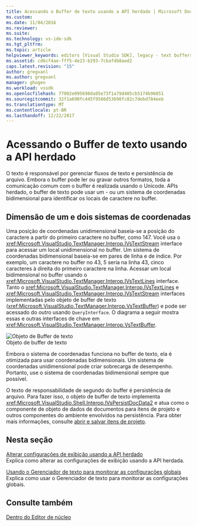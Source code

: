 ```yaml
---
title: Acessando o Buffer de texto usando a API herdado | Microsoft Docs
ms.custom: 
ms.date: 11/04/2016
ms.reviewer: 
ms.suite: 
ms.technology: vs-ide-sdk
ms.tgt_pltfrm: 
ms.topic: article
helpviewer_keywords: editors [Visual Studio SDK], legacy - text buffers
ms.assetid: cd6cf4ae-fff5-4e23-b293-7cbafdb8aed2
caps.latest.revision: "15"
author: gregvanl
ms.author: gregvanl
manager: ghogen
ms.workload: vssdk
ms.openlocfilehash: 77002e095690da85e73f1a79d405cb5174b96851
ms.sourcegitcommit: 32f1a690fc445f9586d53698fc82c7debd784eeb
ms.translationtype: MT
ms.contentlocale: pt-BR
ms.lasthandoff: 12/22/2017
---
```

# <a name="accessing-the-text-buffer-by-using-the-legacy-api"></a>Acessando o Buffer de texto usando a API herdado
O texto é responsável por gerenciar fluxos de texto e persistência de arquivo. Embora o buffer pode ler ou gravar outros formatos, toda a comunicação comum com o buffer é realizada usando o Unicode. APIs herdado, o buffer de texto pode usar um - ou um sistema de coordenadas bidimensional para identificar os locais de caractere no buffer.  
  
## <a name="one--and-two-dimension-coordinate-systems"></a>Dimensão de um e dois sistemas de coordenadas  
 Uma posição de coordenadas unidimensional baseia-se a posição do caractere a partir do primeiro caractere no buffer, como 147. Você usa o <xref:Microsoft.VisualStudio.TextManager.Interop.IVsTextStream> interface para acessar um local unidimensional no buffer. Um sistema de coordenadas bidimensional baseia-se em pares de linha e de índice. Por exemplo, um caractere no buffer no 43, 5 seria na linha 43, cinco caracteres à direita do primeiro caractere na linha. Acessar um local bidimensional no buffer usando o <xref:Microsoft.VisualStudio.TextManager.Interop.IVsTextLines> interface. Tanto o <xref:Microsoft.VisualStudio.TextManager.Interop.IVsTextLines> e <xref:Microsoft.VisualStudio.TextManager.Interop.IVsTextStream> interfaces implementadas pelo objeto de buffer de texto (<xref:Microsoft.VisualStudio.TextManager.Interop.VsTextBuffer>) e pode ser acessado do outro usando `QueryInterface`. O diagrama a seguir mostra essas e outras interfaces de chave em <xref:Microsoft.VisualStudio.TextManager.Interop.VsTextBuffer>.  
  
 ![Objeto de Buffer de texto](../extensibility/media/vstextbuffer.gif "vsTextBuffer")  
Objeto de buffer de texto  
  
 Embora o sistema de coordenadas funciona no buffer de texto, ela é otimizada para usar coordenadas bidimensionais. Um sistema de coordenadas unidimensional pode criar sobrecarga de desempenho. Portanto, use o sistema de coordenadas bidimensional sempre que possível.  
  
 O texto de responsabilidade de segundo do buffer é persistência de arquivo. Para fazer isso, o objeto de buffer de texto implementa <xref:Microsoft.VisualStudio.Shell.Interop.IVsPersistDocData2> e atua como o componente de objeto de dados de documentos para itens de projeto e outros componentes do ambiente envolvidos na persistência. Para obter mais informações, consulte [abrir e salvar itens de projeto](../extensibility/internals/opening-and-saving-project-items.md).  
  
## <a name="in-this-section"></a>Nesta seção  
 [Alterar configurações de exibição usando a API herdado](../extensibility/changing-view-settings-by-using-the-legacy-api.md)  
 Explica como alterar as configurações de exibição usando a API herdada.  
  
 [Usando o Gerenciador de texto para monitorar as configurações globais](../extensibility/using-the-text-manager-to-monitor-global-settings.md)  
 Explica como usar o Gerenciador de texto para monitorar as configurações globais.  
  
## <a name="see-also"></a>Consulte também  
 [Dentro do Editor de núcleo](../extensibility/inside-the-core-editor.md)